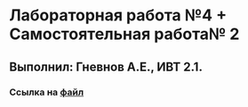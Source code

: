 # Лабораторная работа №4 + Самостоятельная работа№ 2  
## Выполнил: Гневнов А.Е., ИВТ 2.1.  
### Ссылка на [файл](https://github.com/fuquyoma/prog6/blob/main/ЛР№%204/GXGXGX№4%20.ipynb)
